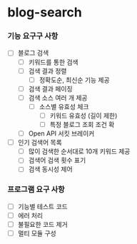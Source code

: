 # blog-search


### 기능 요구구 사항
- [ ] 블로그 검색
    - [ ] 키워드를 통한 검색
    - [ ] 검색 결과 정렬
        - [ ] 정확도순, 최신순 기능 제공
    - [ ] 검색 결과 페이징
    - [ ] 검색 소스 여러 개 제공
        - [ ] 소스별 유효성 체크
            - [ ] 키워드 유효성 (길이 제한)
            - [ ] 특정 블로그 조회 조건 확
    - [ ] Open API 서킷 브레이커
- [ ] 인기 검색어 목록
    - [ ] 많이 검색한 순서대로 10개 키워드 제공
    - [ ] 검색어  검색 횟수 표기
    - [ ] 검색 동시성 제어

### 프로그램 요구 사항
- [ ] 기능별 테스트 코드
- [ ] 에러 처리
- [ ] 불필요한 코드 제거
- [ ] 멀티 모듈 구성
